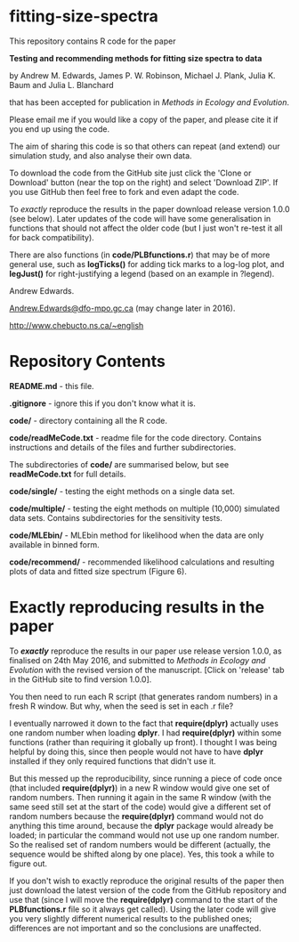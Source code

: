 # fitting-size-spectra

This repository contains R code for the paper 

**Testing and recommending methods for fitting size spectra to data** 

by Andrew M. Edwards, James P. W. Robinson, Michael J. Plank, Julia K. Baum and Julia L. Blanchard

that has been accepted for publication in *Methods in Ecology and Evolution*. 

Please email me if you would like a copy of the paper, and please cite it if you end up using the code.

The aim of sharing this code is so that others can repeat (and extend) our simulation study, and also analyse their own data.

To download the code from the GitHub site just click the 'Clone or Download' button (near the top on the right) and select 'Download ZIP'. If you use GitHub then feel free to fork and even adapt the code.

To *exactly* reproduce the results in the paper
download release version 1.0.0 (see below). Later updates of the code will have some generalisation in functions that should not affect the older code (but I just won't re-test it all for back compatibility).

There are also functions (in **code/PLBfunctions.r**) that may be of more general use, such as **logTicks()** for adding tick marks to a log-log plot, and **legJust()** for right-justifying a legend (based on an example in ?legend). 

Andrew Edwards. 

Andrew.Edwards@dfo-mpo.gc.ca (may change later in 2016).

http://www.chebucto.ns.ca/~english 

# Repository Contents

**README.md** - this file.

**.gitignore** - ignore this if you don't know what it is.

**code/** - directory containing all the R code.

**code/readMeCode.txt** - readme file for the code directory. Contains instructions and details of the files and further subdirectories.

The subdirectories of **code/** are summarised below, but see **readMeCode.txt** for full details.

**code/single/** - testing the eight methods on a single data set.

**code/multiple/** - testing the eight methods on multiple (10,000) simulated data sets. Contains subdirectories for the sensitivity tests.

**code/MLEbin/** - MLEbin method for likelihood when the data are only available in binned form.

**code/recommend/** - recommended likelihood calculations and resulting plots of data and fitted size spectrum (Figure 6).

# Exactly reproducing results in the paper

To ***exactly*** reproduce the results in our paper use release version 1.0.0, as finalised on 24th May 2016, and submitted to *Methods in Ecology and Evolution* with the revised version of the manuscript. [Click on 'release' tab in the GitHub site to find version 1.0.0]. 

You then need to run each R script (that generates random numbers) in a fresh R window. But why, when the seed is set in each .r file?

I eventually narrowed it down to the fact that **require(dplyr)** actually uses one random number when loading **dplyr**. I had **require(dplyr)** within some functions (rather than requiring it globally up front). I thought I was being helpful by doing this, since then people would not have to have **dplyr** installed if they only required functions that didn't use it. 

But this messed up the reproducibility, since running a piece of code once (that included **require(dplyr)**) in a new R window would give one set of random numbers. Then running it again in the same R window (with the same seed still set at the start of the code) would give a different set of random numbers because the **require(dplyr)** command would not do anything this time around, because the **dplyr** package would already be loaded; in particular the command would not use up one random number. So the realised set of random numbers would be different (actually, the sequence would be shifted along by one place). Yes, this took a while to figure out.

If you don't wish to exactly reproduce the original results of the paper then just download the latest version of the code from the GitHub repository and use that (since I will move the **require(dplyr)** command to the start of the **PLBfunctions.r** file so it always get called). Using the later code will give you very slightly different numerical results to the published ones; differences are not important and so the conclusions are unaffected.  